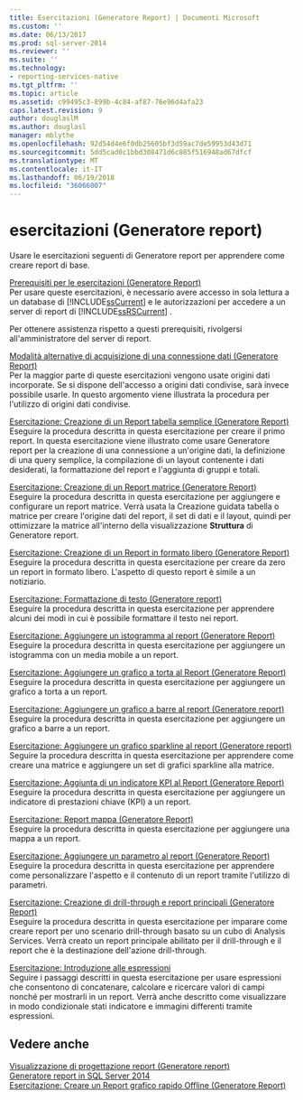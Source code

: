 ```yaml
---
title: Esercitazioni (Generatore Report) | Documenti Microsoft
ms.custom: ''
ms.date: 06/13/2017
ms.prod: sql-server-2014
ms.reviewer: ''
ms.suite: ''
ms.technology:
- reporting-services-native
ms.tgt_pltfrm: ''
ms.topic: article
ms.assetid: c99495c3-899b-4c84-af87-76e96d4afa23
caps.latest.revision: 9
author: douglaslM
ms.author: douglasl
manager: mblythe
ms.openlocfilehash: 92d54d4e6f0db25605bf3d59ac7de59953d43d71
ms.sourcegitcommit: 5dd5cad0c1bbd308471d6c885f516948ad67dfcf
ms.translationtype: MT
ms.contentlocale: it-IT
ms.lasthandoff: 06/19/2018
ms.locfileid: "36066007"
---
```

# <a name="tutorials-report-builder"></a>esercitazioni (Generatore report)
  Usare le esercitazioni seguenti di Generatore report per apprendere come creare report di base.  
  
 [Prerequisiti per le esercitazioni &#40;Generatore Report&#41;](prerequisites-for-tutorials-report-builder.md)  
 Per usare queste esercitazioni, è necessario avere accesso in sola lettura a un database di [!INCLUDE[ssCurrent](../includes/sscurrent-md.md)] e le autorizzazioni per accedere a un server di report di [!INCLUDE[ssRSCurrent](../includes/ssrscurrent-md.md)] .  
  
 Per ottenere assistenza rispetto a questi prerequisiti, rivolgersi all'amministratore del server di report.  
  
 [Modalità alternative di acquisizione di una connessione dati &#40;Generatore Report&#41;](alternative-ways-to-get-a-data-connection-report-builder.md)  
 Per la maggior parte di queste esercitazioni vengono usate origini dati incorporate. Se si dispone dell'accesso a origini dati condivise, sarà invece possibile usarle. In questo argomento viene illustrata la procedura per l'utilizzo di origini dati condivise.  
  
 [Esercitazione: Creazione di un Report tabella semplice &#40;Generatore Report&#41;](tutorial-creating-a-basic-table-report-report-builder.md)  
 Eseguire la procedura descritta in questa esercitazione per creare il primo report. In questa esercitazione viene illustrato come usare Generatore report per la creazione di una connessione a un'origine dati, la definizione di una query semplice, la compilazione di un layout contenente i dati desiderati, la formattazione del report e l'aggiunta di gruppi e totali.  
  
 [Esercitazione: Creazione di un Report matrice &#40;Generatore Report&#41;](tutorial-creating-a-matrix-report-report-builder.md)  
 Eseguire la procedura descritta in questa esercitazione per aggiungere e configurare un report matrice. Verrà usata la Creazione guidata tabella o matrice per creare l'origine dati del report, il set di dati e il layout, quindi per ottimizzare la matrice all'interno della visualizzazione **Struttura** di Generatore report.  
  
 [Esercitazione: Creazione di un Report in formato libero &#40;Generatore Report&#41;](tutorial-creating-a-free-form-report-report-builder.md)  
 Eseguire la procedura descritta in questa esercitazione per creare da zero un report in formato libero. L'aspetto di questo report è simile a un notiziario.  
  
 [Esercitazione: Formattazione di testo &#40;Generatore report&#41;](tutorial-format-text-report-builder.md)  
 Eseguire la procedura descritta in questa esercitazione per apprendere alcuni dei modi in cui è possibile formattare il testo nei report.  
  
 [Esercitazione: Aggiungere un istogramma al report &#40;Generatore Report&#41;](tutorial-add-a-column-chart-to-your-report-report-builder.md)  
 Eseguire la procedura descritta in questa esercitazione per aggiungere un istogramma con un media mobile a un report.  
  
 [Esercitazione: Aggiungere un grafico a torta al Report &#40;Generatore Report&#41;](tutorial-add-a-pie-chart-to-your-report-report-builder.md)  
 Eseguire la procedura descritta in questa esercitazione per aggiungere un grafico a torta a un report.  
  
 [Esercitazione: Aggiungere un grafico a barre al report &#40;Generatore report&#41;](tutorial-add-a-bar-chart-to-your-report-report-builder.md)  
 Eseguire la procedura descritta in questa esercitazione per aggiungere un grafico a barre a un report.  
  
 [Esercitazione: Aggiungere un grafico sparkline al report &#40;Generatore report&#41;](tutorial-add-a-sparkline-to-your-report-report-builder.md)  
 Seguire la procedura descritta in questa esercitazione per apprendere come creare una matrice e aggiungere un set di grafici sparkline alla matrice.  
  
 [Esercitazione: Aggiunta di un indicatore KPI al Report &#40;Generatore Report&#41;](tutorial-adding-a-kpi-to-your-report-report-builder.md)  
 Eseguire la procedura descritta in questa esercitazione per aggiungere un indicatore di prestazioni chiave (KPI) a un report.  
  
 [Esercitazione: Report mappa &#40;Generatore Report&#41;](tutorial-map-report-report-builder.md)  
 Eseguire la procedura descritta in questa esercitazione per aggiungere una mappa a un report.  
  
 [Esercitazione: Aggiungere un parametro al report &#40;Generatore Report&#41;](tutorial-add-a-parameter-to-your-report-report-builder.md)  
 Eseguire la procedura descritta in questa esercitazione per apprendere come personalizzare l'aspetto e il contenuto di un report tramite l'utilizzo di parametri.  
  
 [Esercitazione: Creazione di drill-through e report principali &#40;Generatore Report&#41;](tutorial-creating-drillthrough-and-main-reports-report-builder.md)  
 Eseguire la procedura descritta in questa esercitazione per imparare come creare report per uno scenario drill-through basato su un cubo di Analysis Services. Verrà creato un report principale abilitato per il drill-through e il report che è la destinazione dell'azione drill-through.  
  
 [Esercitazione: Introduzione alle espressioni](tutorial-introducing-expressions.md)  
 Seguire i passaggi descritti in questa esercitazione per usare espressioni che consentono di concatenare, calcolare e ricercare valori di campi nonché per mostrarli in un report. Verrà anche descritto come visualizzare in modo condizionale stati indicatore e immagini differenti tramite espressioni.  
  
## <a name="see-also"></a>Vedere anche  
 [Visualizzazione di progettazione report &#40;Generatore report&#41;](report-builder/report-design-view-report-builder.md)   
 [Generatore report in SQL Server 2014](report-builder/report-builder-in-sql-server-2016.md)   
 [Esercitazione: Creare un Report grafico rapido Offline &#40;Generatore Report&#41;](report-builder/tutorial-create-a-quick-chart-report-offline-report-builder.md)  
  
  